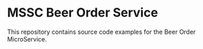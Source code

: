 # MSSC Beer Order Service

This repository contains source code examples for the Beer Order MicroService.